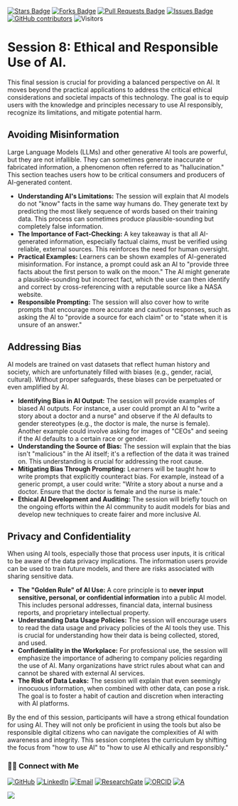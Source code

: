 <a href="https://github.com/drshahizan/short-course/stargazers"><img src="https://img.shields.io/github/stars/drshahizan/short-course" alt="Stars Badge"/></a>
<a href="https://github.com/drshahizan/short-course/network/members"><img src="https://img.shields.io/github/forks/drshahizan/short-course" alt="Forks Badge"/></a>
<a href="https://github.com/drshahizan/short-course/pulls"><img src="https://img.shields.io/github/issues-pr/drshahizan/short-course" alt="Pull Requests Badge"/></a>
<a href="https://github.com/drshahizan/short-course"><img src="https://img.shields.io/github/issues/drshahizan/short-course" alt="Issues Badge"/></a>
<a href="https://github.com/drshahizan/short-course/graphs/contributors"><img alt="GitHub contributors" src="https://img.shields.io/github/contributors/drshahizan/short-course?color=2b9348"></a>
![Visitors](https://api.visitorbadge.io/api/visitors?path=https%3A%2F%2Fgithub.com%2Fdrshahizan%2Fshort-course&labelColor=%23d9e3f0&countColor=%23697689&style=flat)

# Session 8: Ethical and Responsible Use of AI.

This final session is crucial for providing a balanced perspective on AI. It moves beyond the practical applications to address the critical ethical considerations and societal impacts of this technology. The goal is to equip users with the knowledge and principles necessary to use AI responsibly, recognize its limitations, and mitigate potential harm.

## Avoiding Misinformation

Large Language Models (LLMs) and other generative AI tools are powerful, but they are not infallible. They can sometimes generate inaccurate or fabricated information, a phenomenon often referred to as "hallucination." This section teaches users how to be critical consumers and producers of AI-generated content.

* **Understanding AI's Limitations:** The session will explain that AI models do not "know" facts in the same way humans do. They generate text by predicting the most likely sequence of words based on their training data. This process can sometimes produce plausible-sounding but completely false information.
* **The Importance of Fact-Checking:** A key takeaway is that all AI-generated information, especially factual claims, must be verified using reliable, external sources. This reinforces the need for human oversight.
* **Practical Examples:** Learners can be shown examples of AI-generated misinformation. For instance, a prompt could ask an AI to "provide three facts about the first person to walk on the moon." The AI might generate a plausible-sounding but incorrect fact, which the user can then identify and correct by cross-referencing with a reputable source like a NASA website.
* **Responsible Prompting:** The session will also cover how to write prompts that encourage more accurate and cautious responses, such as asking the AI to "provide a source for each claim" or to "state when it is unsure of an answer."

## Addressing Bias

AI models are trained on vast datasets that reflect human history and society, which are unfortunately filled with biases (e.g., gender, racial, cultural). Without proper safeguards, these biases can be perpetuated or even amplified by AI.

* **Identifying Bias in AI Output:** The session will provide examples of biased AI outputs. For instance, a user could prompt an AI to "write a story about a doctor and a nurse" and observe if the AI defaults to gender stereotypes (e.g., the doctor is male, the nurse is female). Another example could involve asking for images of "CEOs" and seeing if the AI defaults to a certain race or gender.
* **Understanding the Source of Bias:** The session will explain that the bias isn't "malicious" in the AI itself; it's a reflection of the data it was trained on. This understanding is crucial for addressing the root cause.
* **Mitigating Bias Through Prompting:** Learners will be taught how to write prompts that explicitly counteract bias. For example, instead of a generic prompt, a user could write: "Write a story about a nurse and a doctor. Ensure that the doctor is female and the nurse is male."
* **Ethical AI Development and Auditing:** The session will briefly touch on the ongoing efforts within the AI community to audit models for bias and develop new techniques to create fairer and more inclusive AI.

## Privacy and Confidentiality

When using AI tools, especially those that process user inputs, it is critical to be aware of the data privacy implications. The information users provide can be used to train future models, and there are risks associated with sharing sensitive data.

* **The "Golden Rule" of AI Use:** A core principle is to **never input sensitive, personal, or confidential information** into a public AI model. This includes personal addresses, financial data, internal business reports, and proprietary intellectual property.
* **Understanding Data Usage Policies:** The session will encourage users to read the data usage and privacy policies of the AI tools they use. This is crucial for understanding how their data is being collected, stored, and used.
* **Confidentiality in the Workplace:** For professional use, the session will emphasize the importance of adhering to company policies regarding the use of AI. Many organizations have strict rules about what can and cannot be shared with external AI services.
* **The Risk of Data Leaks:** The session will explain that even seemingly innocuous information, when combined with other data, can pose a risk. The goal is to foster a habit of caution and discretion when interacting with AI platforms.

By the end of this session, participants will have a strong ethical foundation for using AI. They will not only be proficient in using the tools but also be responsible digital citizens who can navigate the complexities of AI with awareness and integrity. This session completes the curriculum by shifting the focus from "how to use AI" to "how to use AI ethically and responsibly."

### 🙌🏻 Connect with Me
<p align="left">
    <a href="https://github.com/drshahizan" target="_blank"><img alt="GitHub" src="https://img.shields.io/badge/-@drshahizan-181717?style=flat-square&logo=GitHub&logoColor=white"></a>
    <a href="https://www.linkedin.com/in/drshahizan" target="_blank"><img alt="LinkedIn" src="https://img.shields.io/badge/-drshahizan-blue?style=flat-square&logo=Linkedin&logoColor=white&link=https://www.linkedin.com/in/drshahizan/"></a>
    <a href="mailto:shahizan@utm.my" target="_blank"><img alt="Email" src="https://img.shields.io/badge/-shahizan@utm.my-c14438?style=flat-square&logo=Gmail&logoColor=white&link=mailto:shahizan@utm.my.com"></a>
    <a href="https://www.researchgate.net/profile/Mohd-Othman-28" target="_blank"><img alt="ResearchGate" src="https://img.shields.io/badge/-ResearchGate-00CCBB?style=flat-square&logo=ResearchGate&logoColor=white"></a>
    <a href="https://orcid.org/0000-0003-4261-1873" target="_blank"><img alt="ORCID" src="https://img.shields.io/badge/-ORCID-A6CE39?style=flat-square&logo=ORCID&logoColor=white"></a> 
 <a href="https://visitorbadge.io/status?path=https%3A%2F%2Fgithub.com%2Fdrshahizan" target="_blank"><img alt="A" src="https://api.visitorbadge.io/api/visitors?path=https%3A%2F%2Fgithub.com%2Fdrshahizan&labelColor=%23697689&countColor=%23555555&style=plastic"></a>
 
![](https://hit.yhype.me/github/profile?user_id=81284918)
</p>


